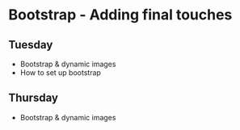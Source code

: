 # Bootstrap - Adding final touches

## Tuesday
- Bootstrap & dynamic images
- How to set up bootstrap


## Thursday
- Bootstrap & dynamic images
 